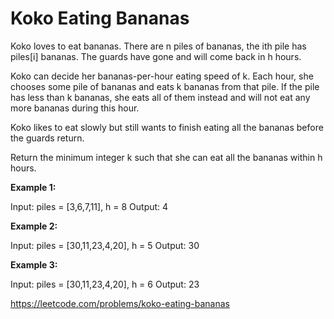 # Koko Eating Bananas

Koko loves to eat bananas. There are n piles of bananas, the ith pile has piles[i] bananas. The guards have gone and will come back in h hours.

Koko can decide her bananas-per-hour eating speed of k. Each hour, she chooses some pile of bananas and eats k bananas from that pile. If the pile has less than k bananas, she eats all of them instead and will not eat any more bananas during this hour.

Koko likes to eat slowly but still wants to finish eating all the bananas before the guards return.

Return the minimum integer k such that she can eat all the bananas within h hours.

 

**Example 1:**

Input: piles = [3,6,7,11], h = 8
Output: 4

**Example 2:**

Input: piles = [30,11,23,4,20], h = 5
Output: 30

**Example 3:**

Input: piles = [30,11,23,4,20], h = 6
Output: 23

https://leetcode.com/problems/koko-eating-bananas